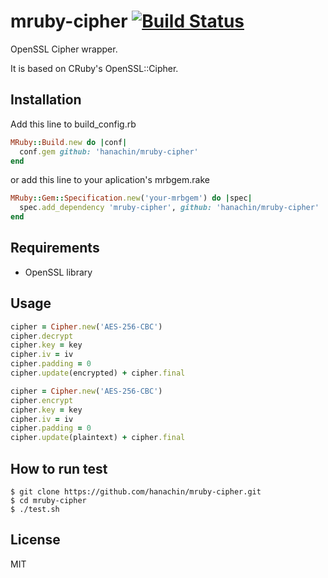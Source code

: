 mruby-cipher   [![Build Status](https://travis-ci.org/hanachin/mruby-cipher.svg?branch=master)](https://travis-ci.org/hanachin/mruby-cipher)
====

OpenSSL Cipher wrapper.

It is based on CRuby's OpenSSL::Cipher.

Installation
----

Add this line to build_config.rb

```ruby
MRuby::Build.new do |conf|
  conf.gem github: 'hanachin/mruby-cipher'
end
```

or add this line to your aplication's mrbgem.rake

```ruby
MRuby::Gem::Specification.new('your-mrbgem') do |spec|
  spec.add_dependency 'mruby-cipher', github: 'hanachin/mruby-cipher'
end
```

Requirements
----

- OpenSSL library

Usage
----

```ruby
cipher = Cipher.new('AES-256-CBC')
cipher.decrypt
cipher.key = key
cipher.iv = iv
cipher.padding = 0
cipher.update(encrypted) + cipher.final
```

```ruby
cipher = Cipher.new('AES-256-CBC')
cipher.encrypt
cipher.key = key
cipher.iv = iv
cipher.padding = 0
cipher.update(plaintext) + cipher.final
```

How to run test
----

    $ git clone https://github.com/hanachin/mruby-cipher.git
    $ cd mruby-cipher
    $ ./test.sh

License
----

MIT
